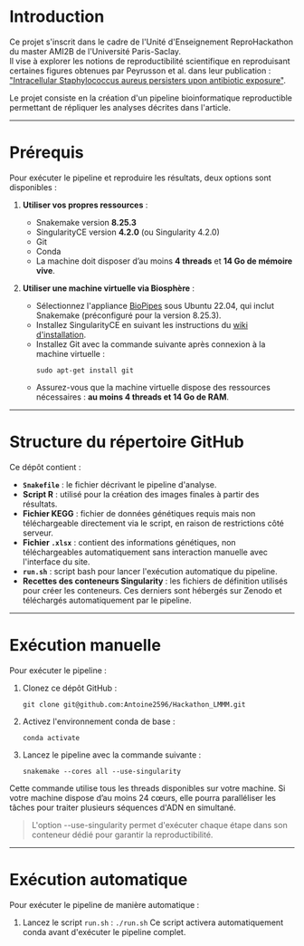 # Introduction

Ce projet s'inscrit dans le cadre de l'Unité d'Enseignement ReproHackathon du master AMI2B de l'Université Paris-Saclay.  
Il vise à explorer les notions de reproductibilité scientifique en reproduisant certaines figures obtenues par Peyrusson et al. dans leur publication :  ["Intracellular Staphylococcus aureus persisters upon antibiotic exposure"](https://doi.org/10.1038/s41467-020-15966-7).

Le projet consiste en la création d'un pipeline bioinformatique reproductible permettant de répliquer les analyses décrites dans l'article.

---

# Prérequis

Pour exécuter le pipeline et reproduire les résultats, deux options sont disponibles :  

1. **Utiliser vos propres ressources** :  
   - Snakemake version **8.25.3**  
   - SingularityCE version **4.2.0** (ou Singularity 4.2.0)  
   - Git  
   - Conda  
   - La machine doit disposer d’au moins **4 threads** et **14 Go de mémoire vive**.

2. **Utiliser une machine virtuelle via Biosphère** :  
   - Sélectionnez l'appliance [BioPipes](https://biosphere.france-bioinformatique.fr/catalogue/appliance/119/) sous Ubuntu 22.04, qui inclut Snakemake (préconfiguré pour la version 8.25.3).  
   - Installez SingularityCE en suivant les instructions du [wiki d'installation](https://github.com/Antoine2596/Hackathon_LMMM/wiki/singularity%E2%80%90installation).  
   - Installez Git avec la commande suivante après connexion à la machine virtuelle :  
     ```
     sudo apt-get install git
     ```
   - Assurez-vous que la machine virtuelle dispose des ressources nécessaires : **au moins 4 threads et 14 Go de RAM**.

---

# Structure du répertoire GitHub

Ce dépôt contient :  
- **`Snakefile`** : le fichier décrivant le pipeline d'analyse.  
- **Script R** : utilisé pour la création des images finales à partir des résultats.  
- **Fichier KEGG** : fichier de données génétiques requis mais non téléchargeable directement via le script, en raison de restrictions côté serveur.  
- **Fichier `.xlsx`** : contient des informations génétiques, non téléchargeables automatiquement sans interaction manuelle avec l'interface du site.  
- **`run.sh`** : script bash pour lancer l'exécution automatique du pipeline.  
- **Recettes des conteneurs Singularity** : les fichiers de définition utilisés pour créer les conteneurs. Ces derniers sont hébergés sur Zenodo et téléchargés automatiquement par le pipeline.

---

# Exécution manuelle

Pour exécuter le pipeline :  

1. Clonez ce dépôt GitHub :  
   ```
   git clone git@github.com:Antoine2596/Hackathon_LMMM.git
   ```
2. Activez l'environnement conda de base :  
   ```
   conda activate
   ```

3. Lancez le pipeline avec la commande suivante :
   ```
   snakemake --cores all --use-singularity
   ```
Cette commande utilise tous les threads disponibles sur votre machine. Si votre machine dispose d’au moins 24 cœurs, elle pourra paralléliser les tâches pour traiter plusieurs séquences d'ADN en simultané.

> L'option --use-singularity permet d'exécuter chaque étape dans son conteneur dédié pour garantir la reproductibilité.

---

# Exécution automatique

Pour exécuter le pipeline de manière automatique :
1. Lancez le script `run.sh` :
   `./run.sh`
Ce script activera automatiquement conda avant d'exécuter le pipeline complet.

   
